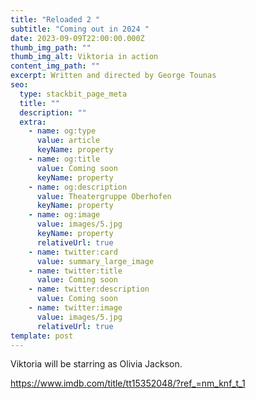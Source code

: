 ```yaml
---
title: "Reloaded 2 "
subtitle: "Coming out in 2024 "
date: 2023-09-09T22:00:00.000Z
thumb_img_path: ""
thumb_img_alt: Viktoria in action
content_img_path: ""
excerpt: Written and directed by George Tounas
seo:
  type: stackbit_page_meta
  title: ""
  description: ""
  extra:
    - name: og:type
      value: article
      keyName: property
    - name: og:title
      value: Coming soon
      keyName: property
    - name: og:description
      value: Theatergruppe Oberhofen
      keyName: property
    - name: og:image
      value: images/5.jpg
      keyName: property
      relativeUrl: true
    - name: twitter:card
      value: summary_large_image
    - name: twitter:title
      value: Coming soon
    - name: twitter:description
      value: Coming soon
    - name: twitter:image
      value: images/5.jpg
      relativeUrl: true
template: post
---
```

Viktoria will be starring as Olivia Jackson. 



https://www.imdb.com/title/tt15352048/?ref_=nm_knf_t_1